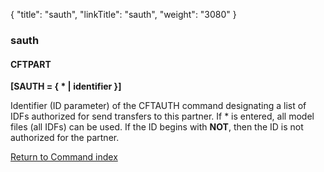 {
    "title": "sauth",
    "linkTitle": "sauth",
    "weight": "3080"
}<span id="sauth"></span>

### sauth

#### CFTPART

****[SAUTH = { \* &#124; identifier }]****

Identifier (ID parameter) of the CFTAUTH command designating a list
of IDFs authorized for send transfers to this partner. If \* is entered,
all model files (all IDFs) can be used. If the ID begins with ****NOT****,
then the ID is not authorized for the partner.

[Return to Command index](../../)
